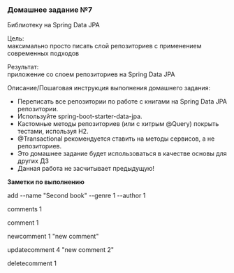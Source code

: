<h3>Домашнее задание №7</h3>

Библиотеку на Spring Data JPA

Цель:  
максимально просто писать слой репозиториев с применением современных подходов


Результат:  
приложение со слоем репозиториев на Spring Data JPA


Описание/Пошаговая инструкция выполнения домашнего задания:  

* Переписать все репозитории по работе с книгами на Spring Data JPA репозитории.
* Используйте spring-boot-starter-data-jpa.
* Кастомные методы репозиториев (или с хитрым @Query) покрыть тестами, используя H2.
* @Transactional рекомендуется ставить на методы сервисов, а не репозиториев.
* Это домашнее задание будет использоваться в качестве основы для других ДЗ
* Данная работа не засчитывает предыдущую!

__Заметки по выполнению__

add --name "Second book" --genre 1 --author 1

comments 1

comment 1

newcomment 1 "new comment"

updatecomment 4 "new comment 2"

deletecomment 1

